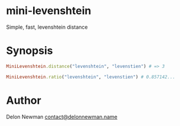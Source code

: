 # mini-levenshtein

Simple, fast, levenshtein distance

# Synopsis

```ruby
MiniLevenshtein.distance("levenshtein", "levenstien") # => 3

MiniLevenshtein.ratio("levenshtein", "levenstien") # 0.857142...
```

# Author

Delon Newman <contact@delonnewman.name>
